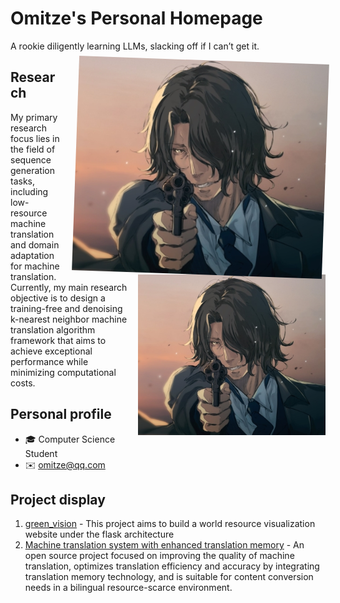 # Omitze's Personal Homepage

A rookie diligently learning LLMs, slacking off if I can’t get it.

<img src="pics/omitze.jpg"
     style="float: right;
            margin-left: 25px;
            transform: rotate(2deg); <!-- 可视化浮动效果 -->
            box-shadow: 3px 3px 5px rgba(0,0,0,0.3);">

<img src="pics/omitze.jpg" 
     style="float: right; 
            margin-left: 15px;
            margin-bottom: 10px;
            width: 300px;">

## Research
My primary research focus lies in the field of sequence generation tasks, including low-resource machine translation and domain adaptation for machine translation. Currently, my main research objective is to design a training-free and denoising k-nearest neighbor machine translation algorithm framework that aims to achieve exceptional performance while minimizing computational costs.

## Personal profile
- 🎓 Computer Science Student
- ✉️ omitze@qq.com

## Project display
1. [green_vision](https://gitee.com/omitze/green_vision.git) - This project aims to build a world resource visualization website under the flask architecture
2. [Machine translation system with enhanced translation memory](https://gitee.com/omitze/enhanced_translation_system.git) - An open source project focused on improving the quality of machine translation, optimizes translation efficiency and accuracy by integrating translation memory technology, and is suitable for content conversion needs in a bilingual resource-scarce environment.
